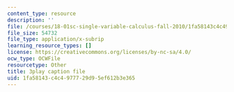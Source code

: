 ```yaml
---
content_type: resource
description: ''
file: /courses/18-01sc-single-variable-calculus-fall-2010/1fa58143c4c4977729d95ef612b3e365_9v25gg2qJYE.srt
file_size: 54732
file_type: application/x-subrip
learning_resource_types: []
license: https://creativecommons.org/licenses/by-nc-sa/4.0/
ocw_type: OCWFile
resourcetype: Other
title: 3play caption file
uid: 1fa58143-c4c4-9777-29d9-5ef612b3e365
---
```

